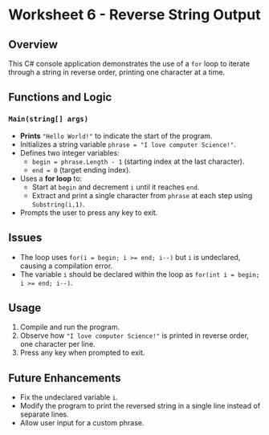 

# Worksheet 6 - Reverse String Output  

## Overview  
This C# console application demonstrates the use of a `for` loop to iterate through a string in reverse order, printing one character at a time.  

## Functions and Logic  

### `Main(string[] args)`  
- **Prints** `"Hello World!"` to indicate the start of the program.  
- Initializes a string variable `phrase = "I love computer Science!"`.  
- Defines two integer variables:  
  - `begin = phrase.Length - 1` (starting index at the last character).  
  - `end = 0` (target ending index).  
- Uses a **for loop** to:  
  - Start at `begin` and decrement `i` until it reaches `end`.  
  - Extract and print a single character from `phrase` at each step using `Substring(i,1)`.  
- Prompts the user to press any key to exit.  

## Issues  
- The loop uses `for(i = begin; i >= end; i--)` but `i` is undeclared, causing a compilation error.  
- The variable `i` should be declared within the loop as `for(int i = begin; i >= end; i--)`.  

## Usage  
1. Compile and run the program.  
2. Observe how `"I love computer Science!"` is printed in reverse order, one character per line.  
3. Press any key when prompted to exit.  

## Future Enhancements  
- Fix the undeclared variable `i`.  
- Modify the program to print the reversed string in a single line instead of separate lines.  
- Allow user input for a custom phrase.  

